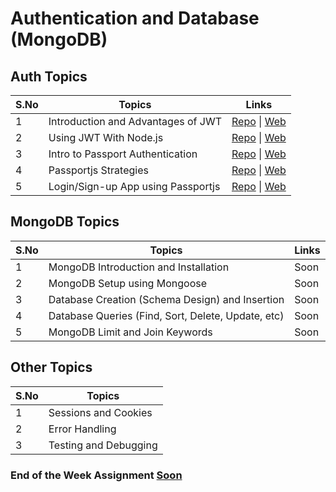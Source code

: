 # Authentication and Database (MongoDB)

## Auth Topics

| S.No | Topics                             | Links                                                                                                                                                                                                           |
| ---- | ---------------------------------- | --------------------------------------------------------------------------------------------------------------------------------------------------------------------------------------------------------------- |
| 1    | Introduction and Advantages of JWT | [Repo](https://github.com/iampavangandhi/TheNodeCourse/tree/master/04%20Auth%20and%20Database/Auth%20Topic1) \| [Web](https://iampavangandhi.github.io/TheNodeCourse/04%20Auth%20and%20Database/Auth%20Topic1)  |
| 2    | Using JWT With Node.js             | [Repo](https://github.com/iampavangandhi/TheNodeCourse/tree/master/04%20Auth%20and%20Database/Auth%20Topic2) \| [Web](https://iampavangandhi.github.io/TheNodeCourse/04%20Auth%20and%20Database/Auth%20Topic2)  |
| 3    | Intro to Passport Authentication   | [Repo](https://github.com/iampavangandhi/TheNodeCourse/tree/master/04%20Auth%20and%20Database/Auth%20Topic3) \|  [Web](https://iampavangandhi.github.io/TheNodeCourse/04%20Auth%20and%20Database/Auth%20Topic3) |
| 4    | Passportjs Strategies              | [Repo](https://github.com/iampavangandhi/TheNodeCourse/tree/master/04%20Auth%20and%20Database/Auth%20Topic4) \|  [Web](https://iampavangandhi.github.io/TheNodeCourse/04%20Auth%20and%20Database/Auth%20Topic4) |
| 5    | Login/Sign-up App using Passportjs | [Repo](https://github.com/iampavangandhi/TheNodeCourse/tree/master/04%20Auth%20and%20Database/Auth%20Topic5) \|  [Web](https://iampavangandhi.github.io/TheNodeCourse/04%20Auth%20and%20Database/Auth%20Topic5) |

## MongoDB Topics

| S.No | Topics                                             | Links |
| ---- | -------------------------------------------------- | ----- |
| 1    | MongoDB Introduction and Installation              | Soon  |
| 2    | MongoDB Setup using Mongoose                       | Soon  |
| 3    | Database Creation (Schema Design) and Insertion    | Soon  |
| 4    | Database Queries (Find, Sort, Delete, Update, etc) | Soon  |
| 5    | MongoDB Limit and Join Keywords                    | Soon  |

## Other Topics

| S.No | Topics                |
| ---- | --------------------- |
| 1    | Sessions and Cookies  |
| 2    | Error Handling        |
| 3    | Testing and Debugging |

### End of the Week Assignment [Soon]()
